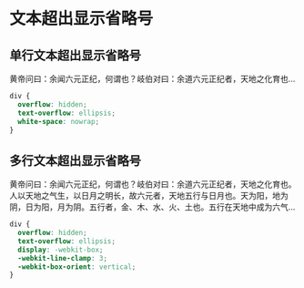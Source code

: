 # 文本超出显示省略号


## 单行文本超出显示省略号

<div style="overflow: hidden; text-overflow: ellipsis; white-space: nowrap;">
黄帝问曰：余闻六元正纪，何谓也？岐伯对曰：余道六元正纪者，天地之化育也。人以天地之气生，以日月之明长，故六元者，天地五行与日月也。天为阳，地为阴，日为阳，月为阴。五行者，金、木、水、火、土也。五行在天地中成为六气，夫金生水，水生木，木生火，火生土，土生金，是谓化生。化生者，六气各生其类也。五行各有所胜，如金胜木，木胜土，土胜水，水胜火，火胜金，是谓化胜。故天地之间，五行胜则六气化矣。故五行各胜则气有胜复，无胜复。夫水胜火，火胜金，金胜木，木胜土，土胜水。复从旦至日中复胜，复从日中至日入又复胜，复从日入至夜半复胜。从夜半至旦又复胜。故五行之胜复也，日中复，日入复，日出复，夜半复。凡此胜复，皆是一日之中，故五行并胜复而化之，谓之六元。六元之变，令成矣。黄帝曰：余闻六元之说，未知其意。岐伯曰：夫六元者，治常之道也。天之常数曰治，地之常数曰常，人之常数曰道。治者，逆天地之行，从六气之化。常者，正人之宜。道者，审知造化之道。凡人之欲生也，先天地之纪，通六气之变，以从六合之气，通于真神。真神者，上受于神而天听，下交于物而地应。是故春生而长，夏生而长，秋生而长，冬生而长。夫是之谓也，所谓合而通道者也。黄帝曰：合而通道者，愿闻其说。岐伯曰：夫阳气者，天之精也；阴气者，地之精也；阴阳交感，形成五行。夫阴阳交感而生五行者，人与天地相参也。五行交感于身，其谁能害？谓之真人。
</div>

```css
div {
  overflow: hidden;
  text-overflow: ellipsis;
  white-space: nowrap;
}
```

## 多行文本超出显示省略号

<div style="overflow: hidden; text-overflow: ellipsis; display: -webkit-box; -webkit-line-clamp: 3; -webkit-box-orient: vertical;">
黄帝问曰：余闻六元正纪，何谓也？岐伯对曰：余道六元正纪者，天地之化育也。人以天地之气生，以日月之明长，故六元者，天地五行与日月也。天为阳，地为阴，日为阳，月为阴。五行者，金、木、水、火、土也。五行在天地中成为六气，夫金生水，水生木，木生火，火生土，土生金，是谓化生。化生者，六气各生其类也。五行各有所胜，如金胜木，木胜土，土胜水，水胜火，火胜金，是谓化胜。故天地之间，五行胜则六气化矣。故五行各胜则气有胜复，无胜复。夫水胜火，火胜金，金胜木，木胜土，土胜水。复从旦至日中复胜，复从日中至日入又复胜，复从日入至夜半复胜。从夜半至旦又复胜。故五行之胜复也，日中复，日入复，日出复，夜半复。凡此胜复，皆是一日之中，故五行并胜复而化之，谓之六元。六元之变，令成矣。黄帝曰：余闻六元之说，未知其意。岐伯曰：夫六元者，治常之道也。天之常数曰治，地之常数曰常，人之常数曰道。治者，逆天地之行，从六气之化。常者，正人之宜。道者，审知造化之道。凡人之欲生也，先天地之纪，通六气之变，以从六合之气，通于真神。真神者，上受于神而天听，下交于物而地应。是故春生而长，夏生而长，秋生而长，冬生而长。夫是之谓也，所谓合而通道者也。黄帝曰：合而通道者，愿闻其说。岐伯曰：夫阳气者，天之精也；阴气者，地之精也；阴阳交感，形成五行。夫阴阳交感而生五行者，人与天地相参也。五行交感于身，其谁能害？谓之真人。
</div>

```css
div {
  overflow: hidden;
  text-overflow: ellipsis;
  display: -webkit-box;
  -webkit-line-clamp: 3;
  -webkit-box-orient: vertical;
}
```
